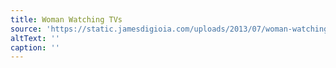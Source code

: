 ```yaml
---
title: Woman Watching TVs
source: 'https://static.jamesdigioia.com/uploads/2013/07/woman-watching-tvs.jpg'
altText: ''
caption: ''
---
```


